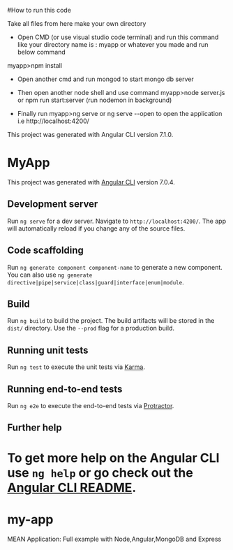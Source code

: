 #How to run this code

Take all files from here make your own directory

- Open CMD (or use visual studio code terminal) and run this command like your directory name is : myapp or whatever you made and run below command

myapp>npm install

- Open another cmd and run mongod to start mongo db server

- Then open another node shell and use command myapp>node server.js or npm run start:server (run nodemon in background)

- Finally run myapp>ng serve or ng serve --open to open the application i.e http://localhost:4200/

This project was generated with Angular CLI version 7.1.0.

# MyApp

This project was generated with [Angular CLI](https://github.com/angular/angular-cli) version 7.0.4.

## Development server

Run `ng serve` for a dev server. Navigate to `http://localhost:4200/`. The app will automatically reload if you change any of the source files.

## Code scaffolding

Run `ng generate component component-name` to generate a new component. You can also use `ng generate directive|pipe|service|class|guard|interface|enum|module`.

## Build

Run `ng build` to build the project. The build artifacts will be stored in the `dist/` directory. Use the `--prod` flag for a production build.

## Running unit tests

Run `ng test` to execute the unit tests via [Karma](https://karma-runner.github.io).

## Running end-to-end tests

Run `ng e2e` to execute the end-to-end tests via [Protractor](http://www.protractortest.org/).

## Further help

To get more help on the Angular CLI use `ng help` or go check out the [Angular CLI README](https://github.com/angular/angular-cli/blob/master/README.md).
=======
# my-app
MEAN Application:
Full example with Node,Angular,MongoDB and Express
